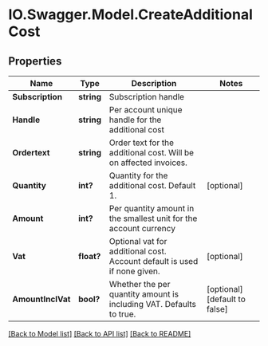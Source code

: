 # IO.Swagger.Model.CreateAdditionalCost
## Properties

Name | Type | Description | Notes
------------ | ------------- | ------------- | -------------
**Subscription** | **string** | Subscription handle | 
**Handle** | **string** | Per account unique handle for the additional cost | 
**Ordertext** | **string** | Order text for the additional cost. Will be on affected invoices. | 
**Quantity** | **int?** | Quantity for the additional cost. Default 1. | [optional] 
**Amount** | **int?** | Per quantity amount in the smallest unit for the account currency | 
**Vat** | **float?** | Optional vat for additional cost. Account default is used if none given. | [optional] 
**AmountInclVat** | **bool?** | Whether the per quantity amount is including VAT. Defaults to true. | [optional] [default to false]

[[Back to Model list]](../README.md#documentation-for-models) [[Back to API list]](../README.md#documentation-for-api-endpoints) [[Back to README]](../README.md)

